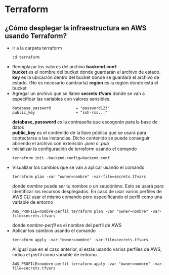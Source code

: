 # Terraform
## ¿Cómo desplegar la infraestructura en AWS usando Terraform?

- Ir a la carpeta terraform
    ```console
    cd terraform
    ```
- Reemplazar los valores del archivo **backend.conf**:  
    **bucket** es el nombre del bucket donde guardarán el archivo de estado.  
    **key** es la ubicación dentro del bucket donde se guardará el archivo de estado. (No es necesario cambiarla)
    **region** es la región donde está el bucket
- Agregar un archivo que se llame **secrets.tfvars** donde se van a especificar las variables con valores sensibles.
    ```
    database_password           = "password123"
    public_key                  = "ssh-rsa..."
    ```
    **database_password** es la contraseña que escogerán para la base de datos  
    **public_key** es el contenido de la llave pública que se usará para contectarse a las instancias. Dicho contenido se puede conseguir abriendo el archivo con extensión *.pem* o *.pub*   
- Inicializar la configuración de terraform usando el comando
    ```console
    terraform init -backend-config=backend.conf
    ```
- Visualizar los cambios que se van a aplicar usando el comando
    ```console
    terraform plan -var "owner=nombre" -var-file=secrets.tfvars
    ```
    donde *nombre* puede ser tu nombre o un seudónimo. Esto se usará para identificar los recursos desplegados.
    En caso de usar varios perfiles de AWS CLI usar el mismo comando pero especificando el perfil como una variable de entorno
    ```console
    AWS_PROFILE=nombre-perfil terraform plan -var "owner=nombre" -var-file=secrets.tfvars
    ```
    donde *nombre-perfil* es el nombre del perfil de AWS
- Aplicar los cambios usando el comando
    ```console
    terraform apply -var "owner=nombre" -var-file=secrets.tfvars
    ```
    Al igual que en el caso anterior, si estás usando varios perfiles de AWS, indica el perfil como variable de entorno.
     ```console
    AWS_PROFILE=nombre-perfil terraform apply -var "owner=nombre" -var-file=secrets.tfvars
    ```